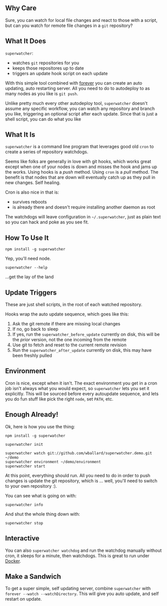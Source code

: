## Why Care

Sure, you can watch for local file changes and react to those with a
script, but can you watch for remote file changes in a `git` repository?

## What It Does

`superwatcher`:

* watches `git` repositories for you
* keeps those repositores up to date
* triggers an update hook script on each update

With this simple tool combined with [forever](https://github.com/nodejitsu/forever)
you can create an auto updating, auto restarting server. All you need to
do to autodeploy to as many nodes as you like is `git push`.

Unlike pretty much every other autodeploy tool, `superwatcher` doesn't
assume any specific workflow, you can watch any repository and branch
you like, triggering an optional script after each update. Since that is
just a shell script, you can do what you like

## What It Is

`superwatcher` is a command line program that leverages good old `cron`
to create a series of repository watchdogs.

Seems like folks are generally in love with git hooks, which works great
except when one of your nodes is down and misses the hook and jams up
the works. Using hooks is a *push* method. Using `cron` is a *pull*
method. The benefit is that nodes that are down will eventually catch up
as they pull in new changes. Self healing.

Cron is also nice in that is:

* survives reboots
* is already there and doesn't require installing another daemon as root

The watchdogs will leave configuration in `~/.superwatcher`, just as
plain text so you can hack and poke as you see fit.

## How To Use It

`npm install -g superwatcher`

Yep, you'll need node.

`superwatcher --help`

...get the lay of the land

## Update Triggers

These are just shell scripts, in the root of each watched repository.

Hooks wrap the auto update sequence, which goes like this:

1. Ask the git remote if there are missing local changes
2. If no, go back to sleep
3. If yes, run the `superwatcher_before_update` currently on disk, this
   will be the *prior* version, not the one incoming from the remote
4. Use git to fetch and reset to the current remote revision
5. Run the `superwatcher_after_update` currently on disk, this may have
   been freshly pulled

## Environment

Cron is nice, except when it isn't. The exact environment you get in a
cron job isn't always what you would expect, so `superwatcher` lets you
set it explicitly. This will be sourced before every autoupdate
sequence, and lets you do fun stuff like pick the right `node`, set
`PATH`, etc.

## Enough Already!

Ok, here is how you use the thing:

```
npm install -g superwatcher

superwatcher init

superwatcher watch git://github.com/wballard/superwatcher.demo.git ~/demo
superwatcher environment ~/demo/environment
superwatcher start

```

At this point, everything should run. All you need to do in order to
push changes is update the git repository, which is ... well, you'll
need to switch to your own repository :).

You can see what is going on with:

```
superwatcher info
```

And shut the whole thing down with:

```
superwatcher stop
```

## Interactive

You can also `superwatcher watchdog` and run the watchdog manually
without cron, it sleeps for a minute, then watchdogs. This is great to
run under [Docker](http://www.docker.io).

## Make a Sandwich

To get a super simple, self updating server, combine `superwatcher` with
`forever --watch --watchDirectory`. This will give you auto update, and self restart on
update.
